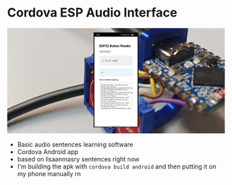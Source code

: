 # Cordova ESP Audio Interface

![](screenshot.png)

- Basic audio sentences learning software
- Cordova Android app
- based on lisaanmasry sentences right now
- I'm building the apk with `cordova build android` and then putting it on my phone manually rn